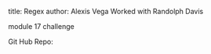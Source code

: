 title: Regex
author: Alexis Vega
Worked with Randolph Davis

module 17 challenge



Git Hub Repo:



